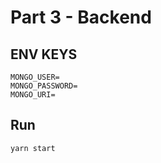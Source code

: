 # Part 3 - Backend

## ENV KEYS

```env
MONGO_USER=
MONGO_PASSWORD=
MONGO_URI=
```

## Run

```sh
yarn start
```
